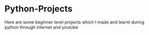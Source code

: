 # Python-Projects
Here are some beginner level projects which I made and learnt during python through internet and youtube
